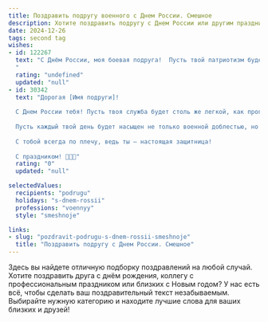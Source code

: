 ```yaml
---
title: Поздравить подругу военного с Днем России. Смешное
description: Хотите поздравить подругу с Днем России или другим праздником? Наш ИИ создаст незабываемое поздравление, а вы обязательно выделитесь среди других.  
date: 2024-12-26
tags: second tag
wishes:
- id: 122267
  text: "С Днём России, моя боевая подруга!  Пусть твой патриотизм будет таким же неудержимым, как твой боевой дух (ну, или хотя бы таким же сильным, как твой аппетит после особо сложных учений!). Желаю тебе мирного неба над головой,  отличного настроения и чтобы все твои \"враги\" (будь то сложная задача или  заливной торт)  были быстро и эффективно повержены!  Ура!
  "
  rating: "undefined"
  updated: "null"
- id: 30342
  text: "Дорогая [Имя подруги]!
  
  С Днем России тебя! Пусть твоя служба будет столь же легкой, как прогулка с флагом по Красной площади, а типичные трудности — легкими как штабель солдатских носок. Желаю, чтобы все враги сдавались без единого выстрела, а друзья всегда были под рукой — для поддержки и шуток на дежурстве!
  
  Пусть каждый твой день будет насыщен не только военной доблестью, но и хорошим настроением. А на выходных — побольше шашлыков и веселья!
  
  С тобой всегда по плечу, ведь ты — настоящая защитница!
  
  С праздником! 🥳🇷🇺"
  rating: "0"
  updated: "null"

selectedValues:
  recipients: "podrugu"
  holidays: "s-dnem-rossii"
  professions: "voennyy"
  style: "smeshnoje"

links:
- slug: "pozdravit-podrugu-s-dnem-rossii-smeshnoje"
  title: "Поздравить подругу с Днем России. Смешное"
---
```


Здесь вы найдете отличную подборку поздравлений на любой случай. 
Хотите поздравить друга с днём рождения, коллегу с профессиональным праздником или близких с Новым годом? У нас есть всё, чтобы сделать ваш поздравительный текст незабываемым. Выбирайте нужную категорию и находите лучшие слова для ваших близких и друзей!
